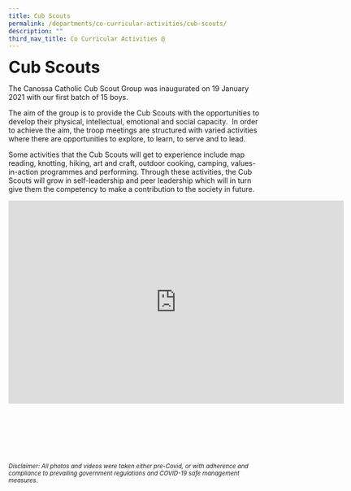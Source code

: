 ```yaml
---
title: Cub Scouts
permalink: /departments/co-curricular-activities/cub-scouts/
description: ""
third_nav_title: Co Curricular Activities @
---
```



<b><font size="6">Cub Scouts</font></b>

The Canossa Catholic Cub Scout Group was inaugurated on 19 January 2021 with our first batch of 15 boys.&nbsp;  
  
The aim of the group is to provide the Cub Scouts with the opportunities to develop their physical, intellectual, emotional and social capacity.&nbsp;&nbsp;In order to achieve the aim, the troop meetings are structured with varied activities where there are opportunities to explore, to learn, to serve and to lead.  
  
Some activities that the Cub Scouts will get to experience include map reading, knotting, hiking, art and craft, outdoor cooking, camping, values-in-action programmes and performing. Through these activities, the Cub Scouts will grow in self-leadership and peer leadership which will in turn give them the competency to make a contribution to the society in future.

<center>
	
<iframe allowfullscreen="true" height="400" width="660" frameborder="0" src="https://docs.google.com/presentation/d/e/2PACX-1vT-OmVlSRXY2_0JanjGU8E4-3zPkr7MBPR9J_chnSvJYVEwnXoIfYtWMKPF8wbM_45uAj7jeEzngrEK/embed?start=true&amp;loop=true&amp;delayms=5000"></iframe>

</center>

<br><br><br><br><br><br>
<sup>_Disclaimer: All photos and videos were taken either pre-Covid, or with adherence and compliance to prevailing government regulations and COVID-19 safe management measures._</sup>